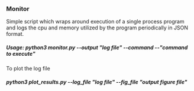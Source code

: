 ### Monitor
Simple script which wraps around execution of a single process program and logs the cpu and memory utilized by the program periodically in JSON format.
##### Usage: __python3 monitor.py --output "log file" --command --"command to execute"__
To plot the log file 
##### __python3 plot_results.py --log_file "log file" --fig_file "output figure file"__
